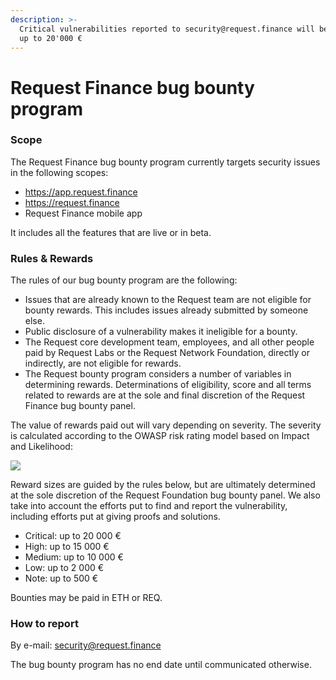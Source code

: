 ```yaml
---
description: >-
  Critical vulnerabilities reported to security@request.finance will be rewarded
  up to 20'000 €
---
```


# Request Finance bug bounty program

### Scope

The Request Finance bug bounty program currently targets security issues in the following scopes:

* https://app.request.finance
* https://request.finance
* Request Finance mobile app

It includes all the features that are live or in beta.

### Rules & Rewards

The rules of our bug bounty program are the following:

* Issues that are already known to the Request team are not eligible for bounty rewards. This includes issues already submitted by someone else.
* Public disclosure of a vulnerability makes it ineligible for a bounty.
* The Request core development team, employees, and all other people paid by Request Labs or the Request Network Foundation, directly or indirectly, are not eligible for rewards.
* The Request bounty program considers a number of variables in determining rewards. Determinations of eligibility, score and all terms related to rewards are at the sole and final discretion of the Request Finance bug bounty panel.

The value of rewards paid out will vary depending on severity. The severity is calculated according to the OWASP risk rating model based on Impact and Likelihood:

[![](https://github.com/RequestNetwork/documentation/raw/master/.gitbook/assets/severity.png)](https://github.com/RequestNetwork/documentation/blob/master/.gitbook/assets/severity.png)

Reward sizes are guided by the rules below, but are ultimately determined at the sole discretion of the Request Foundation bug bounty panel. We also take into account the efforts put to find and report the vulnerability, including efforts put at giving proofs and solutions.

* Critical: up to 20 000 €
* High: up to 15 000 €
* Medium: up to 10 000 €
* Low: up to 2 000 €
* Note: up to 500 €

Bounties may be paid in ETH or REQ.

### How to report

By e-mail: [security@request.finance](mailto:security@request.finance)



The bug bounty program has no end date until communicated otherwise.
